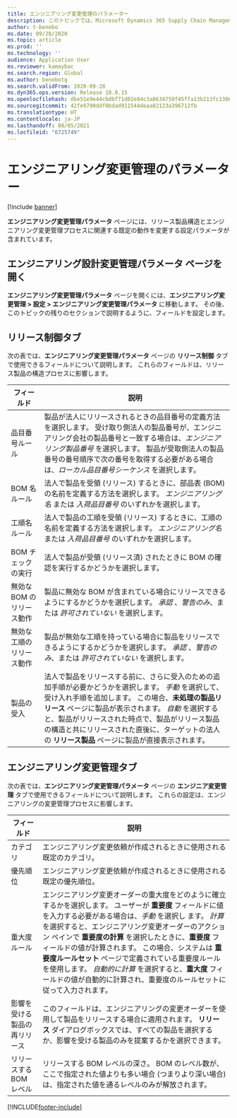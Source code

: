 ```yaml
---
title: エンジニアリング変更管理のパラメーター
description: このトピックでは、Microsoft Dynamics 365 Supply Chain Management のエンジニアリング変更管理機能を構成する方法について説明します。
author: t-benebo
ms.date: 09/28/2020
ms.topic: article
ms.prod: ''
ms.technology: ''
audience: Application User
ms.reviewer: kamaybac
ms.search.region: Global
ms.author: benebotg
ms.search.validFrom: 2020-09-28
ms.dyn365.ops.version: Release 10.0.15
ms.openlocfilehash: dbe51e9e44cbdbf71d02e84c3a8634750f45ffa13b213fc1306a1047fb9e0b63
ms.sourcegitcommit: 42fe9790ddf0bdad911544deaa82123a396712fb
ms.translationtype: HT
ms.contentlocale: ja-JP
ms.lasthandoff: 08/05/2021
ms.locfileid: "6725749"
---
```

# <a name="engineering-change-management-parameters"></a>エンジニアリング変更管理のパラメーター

[!include [banner](../includes/banner.md)]

**エンジニアリング変更管理パラメータ** ページには、リリース製品構造とエンジニアリング変更管理プロセスに関連する既定の動作を変更する設定パラメータが含まれています。

## <a name="open-the-engineering-change-management-parameters-page"></a>エンジニアリング設計変更管理パラメータ ページを開く

**エンジニアリング変更管理パラメータ** ページを開くには、**エンジニアリング変更管理 \> 設定 \> エンジニアリング変更管理パラメータ** に移動します。 その後、このトピックの残りのセクションで説明するように、フィールドを設定します。

## <a name="release-control-tab"></a>リリース制御タブ

次の表では、**エンジニアリング変更管理パラメータ** ページの **リリース制御** タブで使用できるフィールドについて説明します。 これらのフィールドは、リリース製品の構造プロセスに影響します。

| フィールド | 説明 |
|---|---|
| 品目番号ルール | 製品が法人にリリースされるときの品目番号の定義方法を選択します。 受け取り側法人の製品番号が、エンジニアリング会社の製品番号と一致する場合は、*エンジニアリング製品番号* を選択します。 製品が受取側法人の製品番号の番号順序で次の番号を取得する必要がある場合は、*ローカル品目番号シーケンス* を選択します。 |
| BOM 名ルール | 法人で製品を受領 (リリース) するときに、部品表 (BOM) の名前を定義する方法を選択します。 *エンジニアリング名* または *入荷品目番号* のいずれかを選択します。 |
| 工順名ルール | 法人で製品の工順を受領 (リリース) するときに、工順の名前を定義する方法を選択します。 *エンジニアリング名* または *入荷品目番号* のいずれかを選択します。 |
| BOM チェックの実行 | 法人で製品が受領 (リリース済) されたときに BOM の確認を実行するかどうかを選択します。 |
| 無効な BOM のリリース動作 | 製品に無効な BOM が含まれている場合にリリースできるようにするかどうかを選択します。 *承認* 、*警告のみ*、または *許可されていない* を選択します。 |
| 無効な工順のリリース動作 | 製品が無効な工順を持っている場合に製品をリリースできるようにするかどうかを選択します。 *承認* 、*警告のみ*、または *許可されていない* を選択します。|
| 製品の受入 | 法人で製品をリリースする前に、さらに受入のための追加手順が必要かどうかを選択します。 *手動* を選択して、受け入れ手順を追加します。 この場合、**未処理の製品リリース** ページに製品が表示されます。 *自動* を選択すると、製品がリリースされた時点で、製品がリリース製品の構造と共にリリースされた直後に、ターゲットの法人の **リリース製品** ページに製品が直接表示されます。 |

## <a name="engineering-change-management-tab"></a>エンジニアリング変更管理タブ

次の表では、**エンジニアリング変更管理パラメータ** ページの **エンジニア変更管理** タブで使用できるフィールドについて説明します。 これらの設定は、エンジニアリングの変更管理プロセスに影響します。

| フィールド | 説明 |
|---|---|
| カテゴリ | エンジニアリング変更依頼が作成されるときに使用される既定のカテゴリ。 |
| 優先順位 | エンジニアリング変更依頼が作成されるときに使用される既定の優先順位。 |
| 重大度ルール | エンジニアリング変更オーダーの重大度をどのように確立するかを選択します。 ユーザーが **重要度** フィールドに値を入力する必要がある場合は、*手動* を選択し ます。 *計算* を選択すると、エンジニアリング変更オーダーのアクション ペインで **重要度の計算** を選択したときに、**重要度** フィールドの値が計算されます。 この場合、システムは **重要度ルールセット** ページで定義されている重要度ルールを使用します。 *自動的に計算* を選択すると、**重大度** フィールドの値が自動的に計算され、重要度のルールセットに従って入力されます。 |
| 影響を受ける製品の再リリース | このフィールドは、エンジニアリングの変更オーダーを使用して製品をリリースする場合に適用されます。 **リリース** ダイアログボックスでは、すべての製品を選択するか、影響を受ける製品のみを提案するかを選択できます。 |
| リリースする BOM レベル | リリースする BOM レベルの深さ。 BOM のレベル数が、ここで指定された値よりも多い場合 (つまりより深い場合) は、指定された値を通るレベルのみが解放されます。 |


[!INCLUDE[footer-include](../../includes/footer-banner.md)]